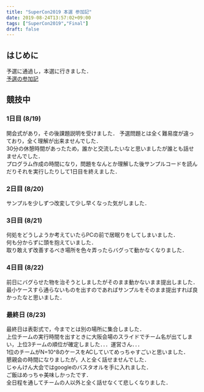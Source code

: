 ```yaml
---
title: "SuperCon2019 本選 参加記"
date: 2019-08-24T13:57:02+09:00
tags: ["SuperCon2019","Final"]
draft: false
---
```

## はじめに
予選に通過し，本選に行きました．  
[予選の参加記](../supercon2019_qual)

## 競技中
### 1日目 (8/19)
開会式があり，その後課題説明を受けました．
予選問題とは全く難易度が違っており，全く理解が出来ませんでした．  
30分の休憩時間があったため，誰かと交流したいなと思いましたが誰とも話せませんでした．  
プログラム作成の時間になり，問題をなんとか理解した後サンプルコードを読んだりそれを実行したりして1日目を終えました．  

### 2日目 (8/20)
サンプルを少しずつ改変して少し早くなった気がしました．  

### 3日目 (8/21)
何処をどうしようか考えていたらPCの前で居眠りをしてしまいました．  
何も分からずに頭を抱えていました．  
取り敢えず改善するべき場所を色々弄ったらバグって動かなくなりました．  

### 4日目 (8/22)
前日にバグらせた物を治そうとしましたがそのまま動かないまま提出しました．  
最小ケースすら通らないものを出すのであればサンプルをそのまま提出すれば良かったなと思いました．

### 最終日 (8/23)
最終日は表彰式で，今までとは別の場所に集合しました．  
上位チームの実行時間を出すときに大阪会場のスライドでチーム名が出てしまい，上位3チームの順位が確定しました．．．運営さん．．．  
1位のチームがN=10^8のケースをACしていてめっちゃすごいと思いました．  
懇親会の時間になりましたが，人と全く話せませんでした．  
じゃんけん大会ではgoogleのバスタオルを手に入れました．  
ご飯はめっちゃ美味しかったです．  
全日程を通してチームの人以外と全く話せなくて悲しくなりました．  

